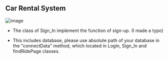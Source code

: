 ## Car Rental System

![image](https://github.com/Ellie-Y/CarRentalSystem/blob/master/Sample%20video.gif)

- The class of Sign_In implement the function of  sign-up. (I made a typo)

- This includes database, please use absolute path of your database in the "connectData" method, which located in Login, Sign_In and findRidePage classes.
